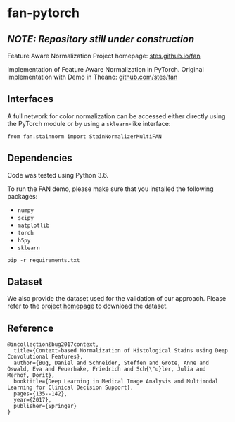 # fan-pytorch
## *NOTE: Repository still under construction*

Feature Aware Normalization
Project homepage: [stes.github.io/fan](https://stes.github.io/fan)

Implementation of Feature Aware Normalization in PyTorch.
Original implementation with Demo in Theano: [github.com/stes/fan](https://github.com/stes/fan)

## Interfaces

A full network for color normalization can be accessed either directly using the PyTorch module or by using a `sklearn`-like interface:

```
from fan.stainnorm import StainNormalizerMultiFAN
```

## Dependencies

Code was tested using Python 3.6.

To run the FAN demo, please make sure that you installed the following packages:
- `numpy`
- `scipy`
- `matplotlib`
- `torch`
- `h5py`
- `sklearn`

```
pip -r requirements.txt
```


## Dataset

We also provide the dataset used for the validation of our approach.
Please refer to the [project homepage](https://stes.github.io/fan) to download the dataset.

## Reference

```
@incollection{bug2017context,
  title={Context-based Normalization of Histological Stains using Deep Convolutional Features},
  author={Bug, Daniel and Schneider, Steffen and Grote, Anne and Oswald, Eva and Feuerhake, Friedrich and Sch{\"u}ler, Julia and Merhof, Dorit},
  booktitle={Deep Learning in Medical Image Analysis and Multimodal Learning for Clinical Decision Support},
  pages={135--142},
  year={2017},
  publisher={Springer}
}
```
